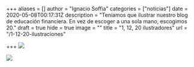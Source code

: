 +++
aliases = []
author = "Ignacio Soffia"
categories = ["noticias"]
date = 2020-05-08T00:17:31Z
description = "Teníamos que ilustrar nuestro blog de educación financiera. En vez de escoger a una sola mano, escogimos 20."
draft = true
hide = true
image = ""
title = "1, 12, 20 ilustradores"
url = "/1-12-20-ilustraciones"

+++
![](/uploads/alvaroardiles.png)

![](/uploads/alvarotorrens.png)